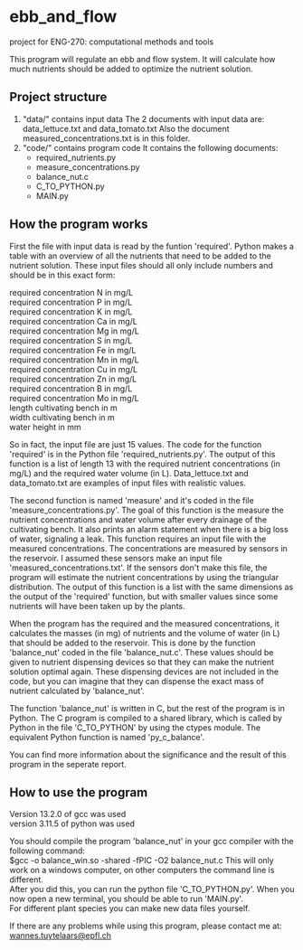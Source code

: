 # ebb_and_flow
project for ENG-270: computational methods and tools

This program will regulate an ebb and flow system. It will calculate how much nutrients should be added to optimize the nutrient solution.

Project structure
-
1) "data/" contains input data
   The 2 documents with input data are: data_lettuce.txt and data_tomato.txt
   Also the document measured_concentrations.txt is in this folder.
2) "code/" contains program code
    It contains the following documents:
     - required_nutrients.py
     - measure_concentrations.py
     - balance_nut.c
     - C_TO_PYTHON.py
     - MAIN.py
  
How the program works
-
First the file with input data is read by the funtion 'required'. Python makes a table with an overview of all the nutrients that need to be added to the nutrient solution. These input files should all only include numbers and should be in this exact form:

required concentration N in mg/L   
required concentration P in mg/L   
required concentration K in mg/L   
required concentration Ca in mg/L   
required concentration Mg in mg/L    
required concentration S in mg/L   
required concentration Fe in mg/L   
required concentration Mn in mg/L   
required concentration Cu in mg/L   
required concentration Zn in mg/L   
required concentration B in mg/L   
required concentration Mo in mg/L   
length cultivating bench in m  
width cultivating bench in m  
water height in mm  

So in fact, the input file are just 15 values. The code for the function 'required' is in the Python file 'required_nutrients.py'. The output of this function is a list of length 13 with the required nutrient concentrations (in mg/L) and the required water volume (in L). Data_lettuce.txt and data_tomato.txt are examples of input files with realistic values.

The second function is named 'measure' and it's coded in the file 'measure_concentrations.py'. The goal of this function is the measure the nutrient concentrations and water volume after every drainage of the cultivating bench. It also prints an alarm statement when there is a big loss of water, signaling a leak. This function requires an input file with the measured concentrations. The concentrations are measured by sensors in the reservoir. I assumed these sensors make an input file 'measured_concentrations.txt'. If the sensors don't make this file, the program will estimate the nutrient concentrations by using the triangular distribution. The output of this function is a list with the same dimensions as the output of the 'required' function, but with smaller values since some nutrients will have been taken up by the plants.

When the program has the required and the measured concentrations, it calculates the masses (in mg) of nutrients and the volume of water (in L) that should be added to the reservoir. This is done by the function 'balance_nut' coded in the file 'balance_nut.c'. These values should be given to nutrient dispensing devices so that they can make the nutrient solution optimal again. These dispensing devices are not included in the code, but you can imagine that they can dispense the exact mass of nutrient calculated by 'balance_nut'.

The function 'balance_nut' is written in C, but the rest of the program is in Python. The C program is compiled to a shared library, which is called by Python in the file 'C_TO_PYTHON' by using the ctypes module. The equivalent Python function is named 'py_c_balance'.

You can find more information about the significance and the result of this program in the seperate report.

How to use the program
-
Version 13.2.0 of gcc was used  
version 3.11.5 of python was used

You should compile the program 'balance_nut' in your gcc compiler with the following command:  
$gcc -o balance_win.so -shared -fPIC -O2 balance_nut.c
This will only work on a windows computer, on other computers the command line is different.  
After you did this, you can run the python file 'C_TO_PYTHON.py'. When you now open a new terminal, you should be able to run 'MAIN.py'.  
For different plant species you can make new data files yourself. 

If there are any problems while using this program, please contact me at: wannes.tuytelaars@epfl.ch
